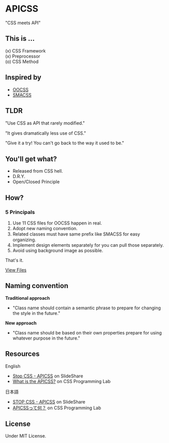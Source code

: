 # APICSS

"CSS meets API"

## This is ...

(x) CSS Framework<br>
(x) Preprocessor<br>
(o) CSS Method


## Inspired by

* [OOCSS](http://oocss.org)
* [SMACSS](http://smacss.com)


## TLDR

"Use CSS as API that rarely modiﬁed."

"It gives dramatically less use of CSS."

"Give it a try! You can't go back to the way it used to be."


## You'll get what?

- Released from CSS hell.
- D.R.Y.
- Open/Closed Principle


## How?

### 5 Principals

1. Use 11 CSS files for OOCSS happen in real.
2. Adopt new naming convention.
3. Related classes must have same preﬁx like SMACSS for easy organizing.
4. Implement design elements separately for you can pull those separately.
5. Avoid using background image as possible.

That's it.

[View Files](https://github.com/BYODKM/APICSS/tree/master/starterkit)


## Naming convention

**Traditional approach**

- "Class name should contain a semantic phrase to prepare for changing the style in the future."

**New approach**

- "Class name should be based on their own properties prepare for using whatever purpose in the future."


## Resources

English
* [Stop CSS - APICSS](http://www.slideshare.net/BYODKM/stop-css-apicss-29474289) on SlideShare
* [What is the APICSS?](https://byodkm.com/docs/20140107/what-is-the-apicss/) on CSS Programming Lab

日本語
* [STOP CSS - APICSS](http://www.slideshare.net/BYODKM/stop-css-apicss) on SlideShare
* [APICSSって何？](https://byodkm.com/jp/docs/20140107/what-is-the-apicss/) on CSS Programming Lab


## License

Under MIT License.
